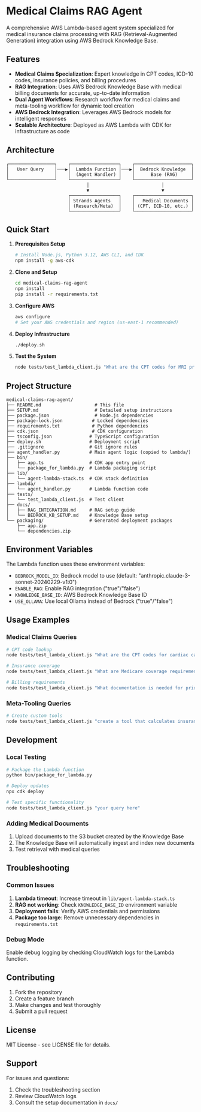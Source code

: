 # Medical Claims RAG Agent

A comprehensive AWS Lambda-based agent system specialized for medical insurance claims processing with RAG (Retrieval-Augmented Generation) integration using AWS Bedrock Knowledge Base.

## Features

- **Medical Claims Specialization**: Expert knowledge in CPT codes, ICD-10 codes, insurance policies, and billing procedures
- **RAG Integration**: Uses AWS Bedrock Knowledge Base with medical billing documents for accurate, up-to-date information
- **Dual Agent Workflows**: Research workflow for medical claims and meta-tooling workflow for dynamic tool creation
- **AWS Bedrock Integration**: Leverages AWS Bedrock models for intelligent responses
- **Scalable Architecture**: Deployed as AWS Lambda with CDK for infrastructure as code

## Architecture

```
┌─────────────────┐    ┌──────────────────┐    ┌─────────────────────┐
│   User Query    │───▶│  Lambda Function │───▶│  Bedrock Knowledge  │
│                 │    │  (Agent Handler) │    │      Base (RAG)     │
└─────────────────┘    └──────────────────┘    └─────────────────────┘
                              │                           │
                              ▼                           ▼
                       ┌──────────────────┐    ┌─────────────────────┐
                       │ Strands Agents   │    │   Medical Documents │
                       │ (Research/Meta)  │    │ (CPT, ICD-10, etc.) │
                       └──────────────────┘    └─────────────────────┘
```

## Quick Start

1. **Prerequisites Setup**
   ```bash
   # Install Node.js, Python 3.12, AWS CLI, and CDK
   npm install -g aws-cdk
   ```

2. **Clone and Setup**
   ```bash
   cd medical-claims-rag-agent
   npm install
   pip install -r requirements.txt
   ```

3. **Configure AWS**
   ```bash
   aws configure
   # Set your AWS credentials and region (us-east-1 recommended)
   ```

4. **Deploy Infrastructure**
   ```bash
   ./deploy.sh
   ```

5. **Test the System**
   ```bash
   node tests/test_lambda_client.js "What are the CPT codes for MRI procedures?"
   ```

## Project Structure

```
medical-claims-rag-agent/
├── README.md                    # This file
├── SETUP.md                     # Detailed setup instructions
├── package.json                 # Node.js dependencies
├── package-lock.json           # Locked dependencies
├── requirements.txt            # Python dependencies
├── cdk.json                    # CDK configuration
├── tsconfig.json              # TypeScript configuration
├── deploy.sh                  # Deployment script
├── .gitignore                 # Git ignore rules
├── agent_handler.py           # Main agent logic (copied to lambda/)
├── bin/
│   ├── app.ts                 # CDK app entry point
│   └── package_for_lambda.py  # Lambda packaging script
├── lib/
│   └── agent-lambda-stack.ts  # CDK stack definition
├── lambda/
│   └── agent_handler.py       # Lambda function code
├── tests/
│   └── test_lambda_client.js  # Test client
├── docs/
│   ├── RAG_INTEGRATION.md     # RAG setup guide
│   └── BEDROCK_KB_SETUP.md    # Knowledge Base setup
└── packaging/                 # Generated deployment packages
    ├── app.zip
    └── dependencies.zip
```

## Environment Variables

The Lambda function uses these environment variables:

- `BEDROCK_MODEL_ID`: Bedrock model to use (default: "anthropic.claude-3-sonnet-20240229-v1:0")
- `ENABLE_RAG`: Enable RAG integration ("true"/"false")
- `KNOWLEDGE_BASE_ID`: AWS Bedrock Knowledge Base ID
- `USE_OLLAMA`: Use local Ollama instead of Bedrock ("true"/"false")

## Usage Examples

### Medical Claims Queries
```bash
# CPT code lookup
node tests/test_lambda_client.js "What are the CPT codes for cardiac catheterization?"

# Insurance coverage
node tests/test_lambda_client.js "What are Medicare coverage requirements for MRI procedures?"

# Billing requirements
node tests/test_lambda_client.js "What documentation is needed for prior authorization?"
```

### Meta-Tooling Queries
```bash
# Create custom tools
node tests/test_lambda_client.js "create a tool that calculates insurance deductibles" meta_tooling
```

## Development

### Local Testing
```bash
# Package the Lambda function
python bin/package_for_lambda.py

# Deploy updates
npx cdk deploy

# Test specific functionality
node tests/test_lambda_client.js "your query here"
```

### Adding Medical Documents
1. Upload documents to the S3 bucket created by the Knowledge Base
2. The Knowledge Base will automatically ingest and index new documents
3. Test retrieval with medical queries

## Troubleshooting

### Common Issues

1. **Lambda timeout**: Increase timeout in `lib/agent-lambda-stack.ts`
2. **RAG not working**: Check `KNOWLEDGE_BASE_ID` environment variable
3. **Deployment fails**: Verify AWS credentials and permissions
4. **Package too large**: Remove unnecessary dependencies in `requirements.txt`

### Debug Mode
Enable debug logging by checking CloudWatch logs for the Lambda function.

## Contributing

1. Fork the repository
2. Create a feature branch
3. Make changes and test thoroughly
4. Submit a pull request

## License

MIT License - see LICENSE file for details.

## Support

For issues and questions:
1. Check the troubleshooting section
2. Review CloudWatch logs
3. Consult the setup documentation in `docs/`
